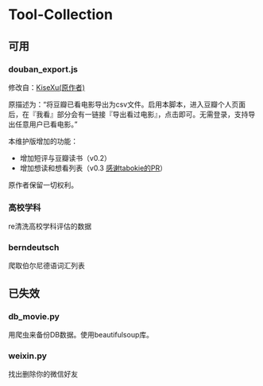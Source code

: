 # Tool-Collection

## 可用

### douban_export.js

修改自：[KiseXu(原作者)](https://openuserjs.org/scripts/KiseXu/%E8%B1%86%E7%93%A3%E7%94%B5%E5%BD%B1%E5%AF%BC%E5%87%BA%E5%B7%A5%E5%85%B7)

原描述为：“将豆瓣已看电影导出为csv文件。启用本脚本，进入豆瓣个人页面后，在『我看』部分会有一链接『导出看过电影』，点击即可。无需登录，支持导出任意用户已看电影。”

本维护版增加的功能：

- 增加短评与豆瓣读书（v0.2）
- 增加想读和想看列表（v0.3 [感谢tabokie的PR](https://github.com/tabokie)）

原作者保留一切权利。

### 高校学科

re清洗高校学科评估的数据

### berndeutsch

爬取伯尔尼德语词汇列表

## 已失效

### db_movie.py

用爬虫来备份DB数据。使用beautifulsoup库。

### weixin.py

找出删除你的微信好友